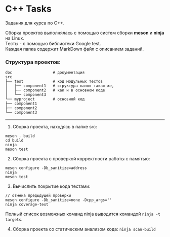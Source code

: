 # C++ Tasks

Задания для курса по C++.   

Сборка проектов выполнялась с помощью систем сборки **meson** и **ninja** на Linux.    
Тесты - с помощью библиотеки Google test.   
Каждая папка содержит MarkDown файл с описанием заданий.    

### Структура проектов:
```
doc                  # документация   
src    
├── test             # код модульных тестов   
│   ├── сomponent1   # структура папок такая же,   
│   ├── component2   # как и в основном коде   
│   └── component3   
└── myproject        # основной код   
├── component1   
├── component2   
└── component3    
```
---

1. Сборка проекта, находясь в папке src:   
```
meson . build   
cd build   
ninja   
meson test   
```

2. Сборка проекта с проверкой корректности работы с памятью:
```
meson configure -Db_sanitize=address   
ninja    
meson test   
```

3. Вычислить покрытие кода тестами:
```
// отмена предыдущей проверки   
meson configure -Db_sanitize=none -Dcpp_args=''   
ninja coverage-text   
```
Полный список возможных команд ninja выводится командой ```ninja -t targets```.

4. Сборка проекта со статическим анализом кода:
```ninja scan-build```

